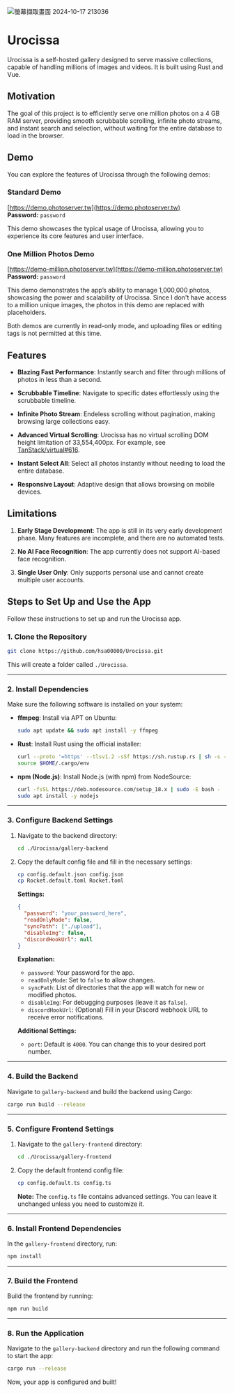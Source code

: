 ![螢幕擷取畫面 2024-10-17 213036](https://github.com/user-attachments/assets/b8de7937-1916-4b73-9c31-667c7eb1a23d)
# Urocissa

Urocissa is a self-hosted gallery designed to serve massive collections, capable of handling millions of images and videos. It is built using Rust and Vue.

## Motivation

The goal of this project is to efficiently serve one million photos on a 4 GB RAM server, providing smooth scrubbable scrolling, infinite photo streams, and instant search and selection, without waiting for the entire database to load in the browser.

## Demo

You can explore the features of Urocissa through the following demos:

### Standard Demo  
[https://demo.photoserver.tw](https://demo.photoserver.tw)  
**Password:** `password`  

This demo showcases the typical usage of Urocissa, allowing you to experience its core features and user interface.

### One Million Photos Demo  
[https://demo-million.photoserver.tw](https://demo-million.photoserver.tw)  
**Password:** `password`  

This demo demonstrates the app’s ability to manage 1,000,000 photos, showcasing the power and scalability of Urocissa. Since I don't have access to a million unique images, the photos in this demo are replaced with placeholders.

Both demos are currently in read-only mode, and uploading files or editing tags is not permitted at this time.

## Features

- **Blazing Fast Performance**: Instantly search and filter through millions of photos in less than a second.

- **Scrubbable Timeline**: Navigate to specific dates effortlessly using the scrubbable timeline.

- **Infinite Photo Stream**: Endeless scrolling without pagination, making browsing large collections easy.

- **Advanced Virtual Scrolling**: Urocissa has no virtual scrolling DOM height limitation of 33,554,400px. For example, see [TanStack/virtual#616](https://github.com/TanStack/virtual/issues/616).

- **Instant Select All**: Select all photos instantly without needing to load the entire database.

- **Responsive Layout**: Adaptive design that allows browsing on mobile devices.

## Limitations

1. **Early Stage Development**: The app is still in its very early development phase. Many features are incomplete, and there are no automated tests.

2. **No AI Face Recognition**: The app currently does not support AI-based face recognition.

3. **Single User Only**: Only supports personal use and cannot create multiple user accounts.

## Steps to Set Up and Use the App

Follow these instructions to set up and run the Urocissa app.

### 1. Clone the Repository

```bash
git clone https://github.com/hsa00000/Urocissa.git
```

This will create a folder called `./Urocissa`.

---

### 2. Install Dependencies

Make sure the following software is installed on your system:

- **ffmpeg**: Install via APT on Ubuntu:

  ```bash
  sudo apt update && sudo apt install -y ffmpeg
  ```

- **Rust**: Install Rust using the official installer:

  ```bash
  curl --proto '=https' --tlsv1.2 -sSf https://sh.rustup.rs | sh -s -- -y
  source $HOME/.cargo/env
  ```

- **npm (Node.js)**: Install Node.js (with npm) from NodeSource:

  ```bash
  curl -fsSL https://deb.nodesource.com/setup_18.x | sudo -E bash -
  sudo apt install -y nodejs
  ```

---

### 3. Configure Backend Settings

1. Navigate to the backend directory:

   ```bash
   cd ./Urocissa/gallery-backend
   ```

2. Copy the default config file and fill in the necessary settings:

   ```bash
   cp config.default.json config.json
   cp Rocket.default.toml Rocket.toml
   ```

   **Settings:**

   ```json
   {
     "password": "your_password_here",
     "readOnlyMode": false,
     "syncPath": ["./upload"],
     "disableImg": false,
     "discordHookUrl": null
   }
   ```

   **Explanation:**

   - `password`: Your password for the app.
   - `readOnlyMode`: Set to `false` to allow changes.
   - `syncPath`: List of directories that the app will watch for new or modified photos.
   - `disableImg`: For debugging purposes (leave it as `false`).
   - `discordHookUrl`: (Optional) Fill in your Discord webhook URL to receive error notifications.

   **Additional Settings:**

   - `port`: Default is `4000`. You can change this to your desired port number.

---

### 4. Build the Backend

Navigate to `gallery-backend` and build the backend using Cargo:

```bash
cargo run build --release
```

---

### 5. Configure Frontend Settings

1. Navigate to the `gallery-frontend` directory:

   ```bash
   cd ./Urocissa/gallery-frontend
   ```

2. Copy the default frontend config file:

   ```bash
   cp config.default.ts config.ts
   ```

   **Note:** The `config.ts` file contains advanced settings. You can leave it unchanged unless you need to customize it.

---

### 6. Install Frontend Dependencies

In the `gallery-frontend` directory, run:

```bash
npm install
```

---

### 7. Build the Frontend

Build the frontend by running:

```bash
npm run build
```

---

### 8. Run the Application

Navigate to the `gallery-backend` directory and run the following command to start the app:

```bash
cargo run --release
```

Now, your app is configured and built!

